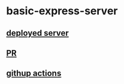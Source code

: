 # basic-express-server
## [deployed server](https://a-basic-server.onrender.com/)
## [PR](https://github.com/mohannaddQA/basic-express-server/pull/1)
## [githup actions](https://github.com/mohannaddQA/basic-express-server/actions/runs/5202973138)
